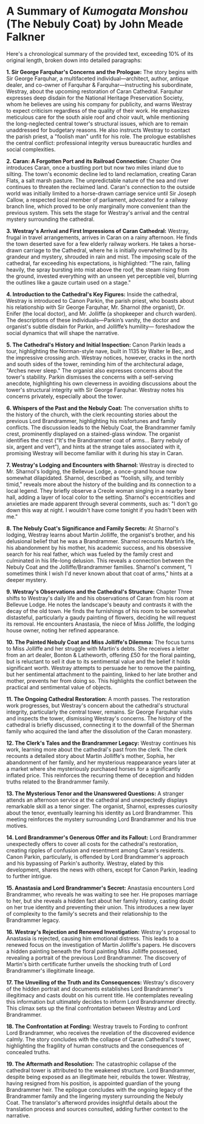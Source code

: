 # A Summary of *Kumogata Monshou* (The Nebuly Coat) by John Meade Falkner

Here's a chronological summary of the provided text, exceeding 10% of its original length, broken down into detailed paragraphs:

**1. Sir George Farquhar's Concerns and the Prologue:** The story begins with Sir George Farquhar, a multifaceted individual—architect, author, antique dealer, and co-owner of Farquhar & Farquhar—instructing his subordinate, Westray, about the upcoming restoration of Caran Cathedral.  Farquhar expresses deep disdain for the National Heritage Preservation Society, whom he believes are using his company for publicity, and warns Westray to expect criticism regardless of the quality of their work. He emphasizes meticulous care for the south aisle roof and choir vault, while mentioning the long-neglected central tower's structural issues, which are to remain unaddressed for budgetary reasons.  He also instructs Westray to contact the parish priest, a "foolish man" unfit for his role.  The prologue establishes the central conflict: professional integrity versus bureaucratic hurdles and social complexities.

**2. Caran: A Forgotten Port and its Railroad Connection:** Chapter One introduces Caran, once a bustling port but now two miles inland due to silting.  The town's economic decline led to land reclamation, creating Caran Flats, a salt marsh pasture.  The unpredictable nature of the sea and river continues to threaten the reclaimed land.  Caran's connection to the outside world was initially limited to a horse-drawn carriage service until Sir Joseph Callow, a respected local member of parliament, advocated for a railway branch line, which proved to be only marginally more convenient than the previous system.  This sets the stage for Westray's arrival and the central mystery surrounding the cathedral.

**3. Westray's Arrival and First Impressions of Caran Cathedral:** Westray, frugal in travel arrangements, arrives in Caran on a rainy afternoon. He finds the town deserted save for a few elderly railway workers.  He takes a horse-drawn carriage to the Cathedral, where he is initially overwhelmed by its grandeur and mystery, shrouded in rain and mist. The imposing scale of the cathedral, far exceeding his expectations, is highlighted:  “The rain, falling heavily, the spray bursting into mist above the roof, the steam rising from the ground, invested everything with an unseen yet perceptible veil, blurring the outlines like a gauze curtain used on a stage."

**4. Introduction to the Cathedral's Key Figures:**  Inside the cathedral, Westray is introduced to Canon Parkin, the parish priest, who boasts about his relationship with Sir George Farquhar,  Mr. Sharnol (the organist), Dr. Enifer (the local doctor), and Mr. Jolliffe (a shopkeeper and church warden).  The descriptions of these individuals—Parkin’s vanity, the doctor and organist's subtle disdain for Parkin, and Jolliffe’s humility— foreshadow the social dynamics that will shape the narrative.

**5. The Cathedral's History and Initial Inspection:** Canon Parkin leads a tour, highlighting the Norman-style nave, built in 1135 by Walter le Bec, and the impressive crossing arch. Westray notices, however, cracks in the north and south sides of the tower, reminding him of the architectural adage, "Arches never sleep."  The organist also expresses concerns about the tower's stability. Parkin dismisses the concerns with a self-serving anecdote, highlighting his own cleverness in avoiding discussions about the tower's structural integrity with Sir George Farquhar. Westray notes his concerns privately, especially about the tower.

**6. Whispers of the Past and the Nebuly Coat:**  The conversation shifts to the history of the church, with the clerk recounting stories about the previous Lord Brandrammer, highlighting his misfortunes and family conflicts.  The discussion leads to the Nebuly Coat, the Brandrammer family crest, prominently displayed on a stained-glass window. The organist identifies the crest (“It's the Brandrammer coat of arms... Barry nebuly of six, argent and vert”), and hints at the strange tales associated with it, promising Westray will become familiar with it during his stay in Caran.

**7. Westray's Lodging and Encounters with Sharnol:** Westray is directed to Mr. Sharnol's lodging, the Bellevue Lodge, a once-grand house now somewhat dilapidated.  Sharnol, described as "foolish, silly, and terribly timid," reveals more about the history of the building and its connection to a local legend. They briefly observe a Creole woman singing in a nearby beer hall, adding a layer of local color to the setting. Sharnol's eccentricities and anxieties are made apparent through several comments, such as:  "I don't go down this way at night. I wouldn't have come tonight if you hadn't been with me."

**8.  The Nebuly Coat's Significance and Family Secrets:** At Sharnol's lodging, Westray learns about Martin Jolliffe, the organist's brother, and his delusional belief that he was a Brandrammer.  Sharnol recounts Martin’s life, his abandonment by his mother, his academic success, and his obsessive search for his real father, which was fueled by the family crest and culminated in his life-long delusion. This reveals a connection between the Nebuly Coat and the Jolliffe/Brandrammer families.  Sharnol's  comment, "I sometimes think I wish I'd never known about that coat of arms," hints at a deeper mystery.

**9. Westray's Observations and the Cathedral's Structure:** Chapter Three shifts to Westray's daily life and his observations of Caran from his room at Bellevue Lodge. He notes the landscape's beauty and contrasts it with the decay of the old town. He finds the furnishings of his room to be somewhat distasteful, particularly a gaudy painting of flowers, deciding he will request its removal. He encounters Anastasia, the niece of Miss Jolliffe, the lodging house owner, noting her refined appearance.

**10. The Painted Nebuly Coat and Miss Jolliffe's Dilemma:** The focus turns to Miss Jolliffe and her struggle with Martin's debts. She receives a letter from an art dealer, Bonton & Latheworth, offering £50 for the floral painting, but is reluctant to sell it due to its sentimental value and the belief it holds significant worth. Westray attempts to persuade her to remove the painting, but her sentimental attachment to the painting, linked to her late brother and mother, prevents her from doing so. This highlights the conflict between the practical and sentimental value of objects.

**11. The Ongoing Cathedral Restoration:** A month passes. The restoration work progresses, but Westray's concern about the cathedral's structural integrity, particularly the central tower, remains. Sir George Farquhar visits and inspects the tower, dismissing Westray's concerns. The history of the cathedral is briefly discussed, connecting it to the downfall of the Sherman family who acquired the land after the dissolution of the Caran monastery.


**12.  The Clerk's Tales and the Brandrammer Legacy:** Westray continues his work, learning more about the cathedral's past from the clerk. The clerk recounts a detailed story about Martin Jolliffe's mother, Sophia, her abandonment of her family, and her mysterious reappearance years later at a market where she mysteriously purchased horses for a significantly inflated price. This reinforces the recurring theme of deception and hidden truths related to the Brandrammer family.

**13. The Mysterious Tenor and the Unanswered Questions:** A stranger attends an afternoon service at the cathedral and unexpectedly displays remarkable skill as a tenor singer.  The organist, Sharnol, expresses curiosity about the tenor, eventually learning his identity as Lord Brandrammer.  This meeting reinforces the mystery surrounding Lord Brandrammer and his true motives.

**14. Lord Brandrammer's Generous Offer and its Fallout:** Lord Brandrammer unexpectedly offers to cover all costs for the cathedral's restoration, creating ripples of confusion and resentment among Caran's residents.  Canon Parkin, particularly, is offended by Lord Brandrammer's approach and his bypassing of Parkin's authority. Westray, elated by this development, shares the news with others, except for Canon Parkin, leading to further intrigue.

**15.  Anastasia and Lord Brandrammer's Secret:** Anastasia encounters Lord Brandrammer, who reveals he was waiting to see her. He proposes marriage to her, but she reveals a hidden fact about her family history, casting doubt on her true identity and preventing their union.  This introduces a new layer of complexity to the family's secrets and their relationship to the Brandrammer legacy.

**16.  Westray's Rejection and Renewed Investigation:** Westray's proposal to Anastasia is rejected, causing him emotional distress. This leads to a renewed focus on the investigation of Martin Jolliffe's papers.  He discovers a hidden painting beneath the floral painting Miss Jolliffe possessed, revealing a portrait of the previous Lord Brandrammer. The discovery of Martin's birth certificate further unveils the shocking truth of Lord Brandrammer's illegitimate lineage.


**17. The Unveiling of the Truth and its Consequences:** Westray's discovery of the hidden portrait and documents establishes Lord Brandrammer's illegitimacy and casts doubt on his current title. He contemplates revealing this information but ultimately decides to inform Lord Brandrammer directly. This climax sets up the final confrontation between Westray and Lord Brandrammer.

**18. The Confrontation at Fording:**  Westray travels to Fording to confront Lord Brandrammer, who receives the revelation of the discovered evidence calmly.  The story concludes with the collapse of Caran Cathedral's tower, highlighting the fragility of human constructs and the consequences of concealed truths.

**19. The Aftermath and Resolution:**  The catastrophic collapse of the cathedral tower is attributed to the weakened structure. Lord Brandrammer, despite being exposed as an illegitimate heir, rebuilds the tower. Westray, having resigned from his position, is appointed guardian of the young Brandrammer heir.  The epilogue concludes with the ongoing legacy of the Brandrammer family and the lingering mystery surrounding the Nebuly Coat.  The translator's afterword provides insightful details about the translation process and sources consulted, adding further context to the narrative.
